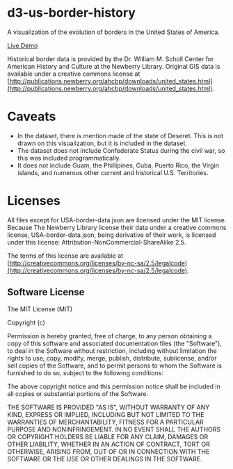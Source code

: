 # d3-us-border-history
A visualization of the evolution of borders in the United States of America.

[Live Demo](http://tmroyal.github.io/d3-us-border-history/)

Historical border data is provided by the Dr. William M. Scholl Center for American History and Culture
at the Newberry Library. Original GIS data is available under a creative commons license 
at [http://publications.newberry.org/ahcbp/downloads/united_states.html](http://publications.newberry.org/ahcbp/downloads/united_states.html).

# Caveats

- In the dataset, there is mention made of the state of Deseret. This is not drawn on this visualization, but it is included in
  the dataset.
- The dataset does not include Confederate Status during the civil war, so this was included programmatically.
- It does not include Guam, the Phillipines, Cuba, Puerto Rico, the Virgin islands, and numerous other current and historical U.S. Territories.

# Licenses

All files except for USA-border-data.json are licensed under the MIT license.  Because The Newberry Library license
their data under a creative commons license, USA-border-data.json, being derivative of their work, is
licensed under this license: Attribution-NonCommercial-ShareAlike 2.5.

The terms of this license are available at [http://creativecommons.org/licenses/by-nc-sa/2.5/legalcode](http://creativecommons.org/licenses/by-nc-sa/2.5/legalcode).

## Software License

The MIT License (MIT)

Copyright (c) <year> <copyright holders>

Permission is hereby granted, free of charge, to any person obtaining a copy
of this software and associated documentation files (the "Software"), to deal
in the Software without restriction, including without limitation the rights
to use, copy, modify, merge, publish, distribute, sublicense, and/or sell
copies of the Software, and to permit persons to whom the Software is
furnished to do so, subject to the following conditions:

The above copyright notice and this permission notice shall be included in
all copies or substantial portions of the Software.

THE SOFTWARE IS PROVIDED "AS IS", WITHOUT WARRANTY OF ANY KIND, EXPRESS OR
IMPLIED, INCLUDING BUT NOT LIMITED TO THE WARRANTIES OF MERCHANTABILITY,
FITNESS FOR A PARTICULAR PURPOSE AND NONINFRINGEMENT. IN NO EVENT SHALL THE
AUTHORS OR COPYRIGHT HOLDERS BE LIABLE FOR ANY CLAIM, DAMAGES OR OTHER
LIABILITY, WHETHER IN AN ACTION OF CONTRACT, TORT OR OTHERWISE, ARISING FROM,
OUT OF OR IN CONNECTION WITH THE SOFTWARE OR THE USE OR OTHER DEALINGS IN
THE SOFTWARE.
